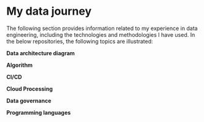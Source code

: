 # My data journey
The following section provides information related to my experience in data engineering, including the technologies and methodologies I have used. In the below repositories, the following topics are illustrated:

**Data architecture diagram**
   
**Algorithm**
   
**CI/CD**
   
**Cloud Processing**
   
**Data governance**
   
**Programming languages**
   
